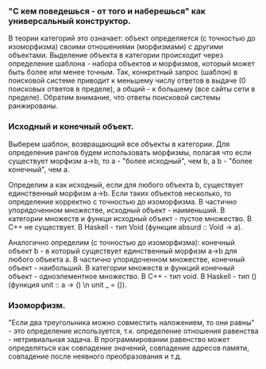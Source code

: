 ### "С кем поведешься - от того и наберешься" как универсальный конструктор.

В теории категорий это означает: объект определяется (с точностью до изоморфизма) своими отношениями (морфизмами) с другими объектами. 
Выделение объекта в категории происходит через определение шаблона - набора объектов и морфизмов, который может быть более или менее точным. 
Так, конкретный запрос (шаблон) в поисковой системе приводит к меньшему числу ответов в выдаче (0 поисковых ответов в пределе), а общий - к большему (все сайты сети в пределе). 
Обратим внимание, что ответы поисковой системы ранжированы. 

### Исходный и конечный объект.

Выберем шаблон, возвращающий все объекты в категории. Для определения рангов будем использовать морфизмы, полагая что если существует морфизм a->b, то a - "более исходный", чем b, а b - "более конечный", чем a.

Определим a как исходный, если для любого объекта b, существует единственный морфизм a->b. Если таких объектов несколько, то определение корректно с точностью до изоморфизма. 
В частично упорядоченном множестве, исходный объект - наименьший. В категории множеств и функци исходный объект - пустое множество. В С++ не существует. В Haskell - тип Void (функция absurd :: Void -> a). 

Аналогично определим (с точностью до изоморфизма): конечный объект b - в который существует единственный морфизм a->b для любого объекта a. 
В частично упорядоченном множестве, конечный объект - наибольший. В категории множеств и функций конечный объект - одноэлементное множество. В С++ - тип void. В Haskell - тип () (функция unit :: a -> () \n unit _ = ()).

### Изоморфизм. 

"Если два треугольника можно совместить наложением, то они равны" - это определение используется, т.к. определение отношения равенства - нетривиальная задача. 
В программировании равенство может определяться как совпадение значений, совпадение адресов памяти, совпадение после неявного преобразования и т.д.








